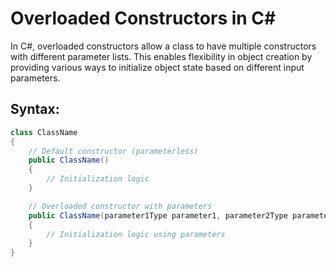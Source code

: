 # Overloaded Constructors in C#

In C#, overloaded constructors allow a class to have multiple constructors with different parameter lists. This enables flexibility in object creation by providing various ways to initialize object state based on different input parameters.

## Syntax:

```csharp
class ClassName
{
    // Default constructor (parameterless)
    public ClassName()
    {
        // Initialization logic
    }

    // Overloaded constructor with parameters
    public ClassName(parameter1Type parameter1, parameter2Type parameter2, ...)
    {
        // Initialization logic using parameters
    }
}
